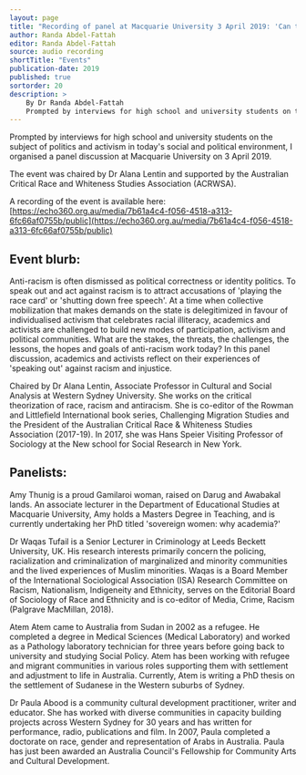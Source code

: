 ```yaml
---
layout: page
title: "Recording of panel at Macquarie University 3 April 2019: 'Can the Subaltern Speak?' Navigating anti-racism, academia and advocacy as a person of colour today"
author: Randa Abdel-Fattah
editor: Randa Abdel-Fattah
source: audio recording
shortTitle: "Events"
publication-date: 2019
published: true
sortorder: 20
description: >
    By Dr Randa Abdel-Fattah
    Prompted by interviews for high school and university students on the subject of politics and activism in today's social and political environment, I organised a panel discussion at Macquarie University on 3 April 2019.
---
```



Prompted by interviews for high school and university students on the subject of politics and activism in today's social and political environment, I organised a panel discussion at Macquarie University on 3 April 2019.

The event was chaired by Dr Alana Lentin and supported by the Australian Critical Race and Whiteness Studies Association (ACRWSA).


A recording of the event is available here:  [https://echo360.org.au/media/7b61a4c4-f056-4518-a313-6fc66af0755b/public](https://echo360.org.au/media/7b61a4c4-f056-4518-a313-6fc66af0755b/public)

## Event blurb:

Anti-racism is often dismissed as political correctness or identity politics. To speak out and act against racism is to attract accusations of 'playing the race card' or 'shutting down free speech'. At a time when collective mobilization that makes demands on the state is delegitimized in favour of individualised activism that celebrates racial illiteracy, academics and activists are challenged to build new modes of participation, activism and political communities. What are the stakes, the threats, the challenges, the lessons, the hopes and goals of anti-racism work today? In this panel discussion, academics and activists reflect on their experiences of 'speaking out' against racism and injustice.

Chaired by Dr Alana Lentin, Associate Professor in Cultural and Social Analysis at Western Sydney University. She works on the critical theorization of race, racism and antiracism. She is co-editor of the Rowman and Littlefield International book series, Challenging Migration Studies and the President of the Australian Critical Race & Whiteness Studies Association (2017-19). In 2017, she was Hans Speier Visiting Professor of Sociology at the New school for Social Research in New York.

## Panelists:

Amy Thunig is a proud Gamilaroi woman, raised on Darug and Awabakal lands. An associate lecturer in the Department of Educational Studies at Macquarie University, Amy holds a Masters Degree in Teaching, and is currently undertaking her PhD titled 'sovereign women: why academia?'

Dr Waqas Tufail is a Senior Lecturer in Criminology at Leeds Beckett University, UK. His research interests primarily concern the policing, racialization and criminalization of marginalized and minority communities and the lived experiences of Muslim minorities. Waqas is a Board Member of the International Sociological Association (ISA) Research Committee on Racism, Nationalism, Indigeneity and Ethnicity, serves on the Editorial Board of Sociology of Race and Ethnicity and is co-editor of Media, Crime, Racism (Palgrave MacMillan, 2018).

Atem Atem came to Australia from Sudan in 2002 as a refugee. He completed a degree in Medical Sciences (Medical Laboratory) and worked as a Pathology laboratory technician for three years before going back to university and studying Social Policy. Atem has been working with refugee and migrant communities in various roles supporting them with settlement and adjustment to life in Australia. Currently, Atem is writing a PhD thesis on the settlement of Sudanese in the Western suburbs of Sydney.

Dr Paula Abood is a community cultural development practitioner, writer and educator. She has worked with diverse communities in capacity building projects across Western Sydney for 30 years and has written for performance, radio, publications and film. In 2007, Paula completed a doctorate on race, gender and representation of Arabs in Australia. Paula has just been awarded an Australia Council's Fellowship for Community Arts and Cultural Development.
